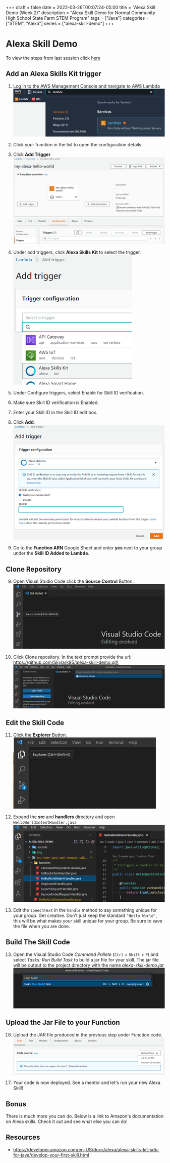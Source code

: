 +++ 
draft = false
date = 2022-03-26T00:07:24-05:00
title = "Alexa Skill Demo (Week 2)"
description = "Alexa Skill Demo for Normal Community High School State Farm STEM Program"
tags = ["Java"]
categories = ["STEM", "Alexa"]
series = ["alexa-skill-demo"]
+++

# Alexa Skill Demo

To view the steps from last session click [here](https://github.com/Skylark95/alexa-skill-demo/blob/2022-03-18/README.md)

## Add an Alexa Skills Kit trigger
1. Log in to the AWS Management Console and navigate to AWS Lambda\
![lambda](https://raw.githubusercontent.com/Skylark95/alexa-skill-demo/main/img/lambda.png)

2. Click your function in the list to open the configuration details

3. Click **Add Trigger**\
![add trigger](https://raw.githubusercontent.com/Skylark95/alexa-skill-demo/main/img/add-trigger.png)

3. Under add triggers, click **Alexa Skills Kit** to select the trigger.\
![add trigger](https://raw.githubusercontent.com/Skylark95/alexa-skill-demo/main/img/add-trigger-2.png)

4. Under Configure triggers, select Enable for Skill ID verification.

5. Make sure Skill ID verification is Enabled.

6. Enter your Skill ID in the Skill ID edit box.

7. Click **Add**.
![alexa skills kit trigger](https://raw.githubusercontent.com/Skylark95/alexa-skill-demo/main/img/alexa-skills-kit.png)

8. Go to the **Function ARN** Google Sheet and enter **yes** next to your group under the **Skill ID Added to Lambda**.

## Clone Repository
9. Open Visual Studio Code click the **Source Control** Button.\
![source control button](https://raw.githubusercontent.com/Skylark95/alexa-skill-demo/main/img/source_control.png)

10. Click Clone repository. In the text prompt provide the url: https://github.com/Skylark95/alexa-skill-demo.git\
![clone repository](https://raw.githubusercontent.com/Skylark95/alexa-skill-demo/main/img/clone_repository.png)

## Edit the Skill Code
11. Click the **Explorer** Button.\
![explorer](https://raw.githubusercontent.com/Skylark95/alexa-skill-demo/main/img/explorer.png)

12. Expand the **src** and **handlers** directory and open `HelloWorldIntentHandler.java`\
![hello world](https://raw.githubusercontent.com/Skylark95/alexa-skill-demo/main/img/hello-world.png)

13. Edit the `speechText` in the `handle` method to say something unique for your group. Get creative. Don't just keep the standard `"Hello World"`, this will be what makes your skill unique for your group. Be sure to save the file when you are done.

## Build The Skill Code
13. Open the Visual Studio Code _Command Pallete_ (`Ctrl` + `Shift` + `P`) and select _Tasks: Run Build Task_ to build a jar file for your skill. The jar file will be output to the project directory with the name _alexa-skill-demo.jar_\
![run build task](https://raw.githubusercontent.com/Skylark95/alexa-skill-demo/main/img/run_build_task.png)

## Upload the Jar File to your Function
16. Upload the JAR file produced in the previous step under Function code.\
![upload jar](https://raw.githubusercontent.com/Skylark95/alexa-skill-demo/main/img/upload_jar.png)

17. Your code is now deployed. See a mentor and let's run your new Alexa Skill!

## Bonus
There is much more you can do. Below is a link to Amazon's documentation on Alexa skills. Check it out and see what else you can do!

## Resources
- https://developer.amazon.com/en-US/docs/alexa/alexa-skills-kit-sdk-for-java/develop-your-first-skill.html